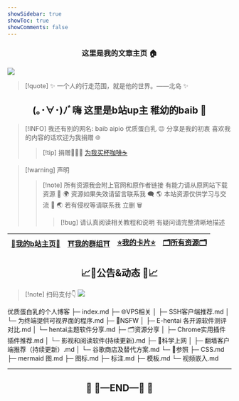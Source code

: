 ```yaml
---
showSidebar: true
showToc: true
showComments: false
---
```

### <center>这里是我的文章主页  🏠</center>

![](https://telegraph.youzhidanbairu.eu.org/file/8d040e6910ac064fb92dd.jpg)
> [!quote]  ✨ 一个人的行走范围，就是他的世界。——北岛 ✨

## <center>(｡･∀･)ﾉﾞ嗨 这里是b站up主 稚幼的baib 👋 </center>
> [!INFO]  我还有别的网名: baib aipio 优质蛋白乳 😉
分享是我的初衷 喜欢我的内容的话欢迎为我捐赠 🌐
>> [!tip] 捐赠💸💸💸
>> [为我买杯咖啡☕](https://flowershow.youzhidanbairu.eu.org/%F0%9F%99%87%E6%84%9F%E8%B0%A2%E6%82%A8%E7%9A%84%E6%8D%90%E8%B5%A0%20%F0%9F%99%87)


> [!warning] 声明
>>[!note] 所有资源我会附上官网和原作者链接 有能力请从原网站下载资源  💾
🌍 资源如果失效请留言联系我 🗨️
🌎 本站资源仅供学习与交流  🧐
🌏 若有侵权等请联系我 立删 🗑️
>>>[!bug] 请认真阅读相关教程和说明 有疑问请完整清晰地描述 

| [🌸**我的b站主页**🌸](https://space.bilibili.com/181073412?spm_id_from=333.1007.0.0) | [⛩️**我的群组**⛩️](https://flowershow.youzhidanbairu.eu.org/%E5%8A%A0%E5%85%A5%E6%88%91%E7%9A%84%E7%BE%A4%E7%BB%84%F0%9F%A6%84%F0%9F%8C%88) | [⭐**我的卡片**⭐](https://bento.me/aipio) | [🗂️**所有资源**🗂️](https://alist.youzhidanbairu.eu.org/) |
| ------------------------------------------------------------------------------- | --------------------------------------------------------------------------------------------------------------------------------------- | ------------------------------------ | ------------------------------------------------------ |
## <center>📈📢公告&动态 📢📈</center>


> [!note] 扫码支付👇
> ![](https://telegraph.youzhidanbairu.eu.org/file/17ce1d210fddd41d867dd.jpg)


优质蛋白乳的个人博客
├─ index.md
├─ 🌐VPS相关
│    ├─ SSH客户端推荐.md
│    └─ 为终端提供可视界面的程序.md
├─ 🔞NSFW
│    ├─ E-hentai 各开源软件测评对比.md
│    └─ hentai主题软件分享.md
├─ 🗂️资源分享
│    ├─ Chrome实用插件插件推荐.md
│    └─ 影视和阅读软件(持续更新).md
├─ 🛜科学上网
│    ├─ 翻墙客户端推荐（持续更新）.md
│    └─ 谷歌商店及替代方案.md
└─ 🧭参照
       ├─ CSS.md
       ├─ mermaid 图.md
       ├─ 图标.md
       ├─ 标注.md
       ├─ 模板.md
       └─ 视频嵌入.md


---
## <center>🛑  🚧—END—🚧  🛑</center>

